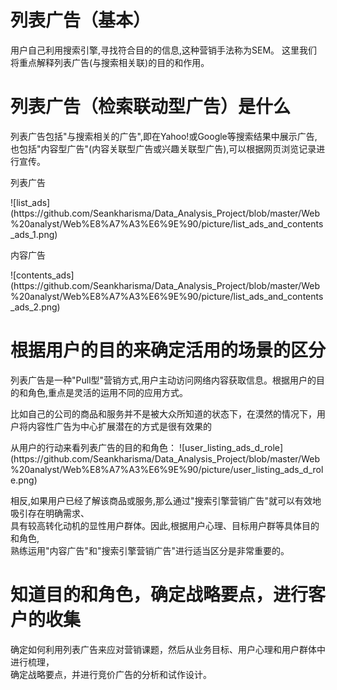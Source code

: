 # 列表广告（基本）
<p>用户自己利用搜索引擎,寻找符合目的的信息,这种营销手法称为SEM。
这里我们将重点解释列表广告(与搜索相关联)的目的和作用。</p>

# 列表广告（检索联动型广告）是什么
<p>列表广告包括"与搜索相关的广告",即在Yahoo!或Google等搜索结果中展示广告,<br/>
也包括"内容型广告"(内容关联型广告或兴趣关联型广告),可以根据网页浏览记录进行宣传。</p>

<p>列表广告</p>
![list_ads](https://github.com/Seankharisma/Data_Analysis_Project/blob/master/Web%20analyst/Web%E8%A7%A3%E6%9E%90/picture/list_ads_and_contents_ads_1.png)

<p>内容广告</p>
![contents_ads](https://github.com/Seankharisma/Data_Analysis_Project/blob/master/Web%20analyst/Web%E8%A7%A3%E6%9E%90/picture/list_ads_and_contents_ads_2.png)

# 根据用户的目的来确定活用的场景的区分
<p>列表广告是一种"Pull型"营销方式,用户主动访问网络内容获取信息。根据用户的目的和角色,重点是灵活的运用不同的应用方式。</p>
<p>比如自己的公司的商品和服务并不是被大众所知道的状态下，在漠然的情况下，用户将内容性广告为中心扩展潜在的方式是很有效果的</p>
<p>
从用户的行动来看列表广告的目的和角色：
![user_listing_ads_d_role](https://github.com/Seankharisma/Data_Analysis_Project/blob/master/Web%20analyst/Web%E8%A7%A3%E6%9E%90/picture/user_listing_ads_d_role.png)
</p>
<p>相反,如果用户已经了解该商品或服务,那么通过"搜索引擎营销广告"就可以有效地吸引存在明确需求、<br/>
具有较高转化动机的显性用户群体。因此,根据用户心理、目标用户群等具体目的和角色,<br/>
熟练运用"内容广告"和"搜索引擎营销广告"进行适当区分是非常重要的。</p>

# 知道目的和角色，确定战略要点，进行客户的收集
<p>确定如何利用列表广告来应对营销课题，然后从业务目标、用户心理和用户群体中进行梳理，<br/>
确定战略要点，并进行竞价广告的分析和试作设计。</p>
